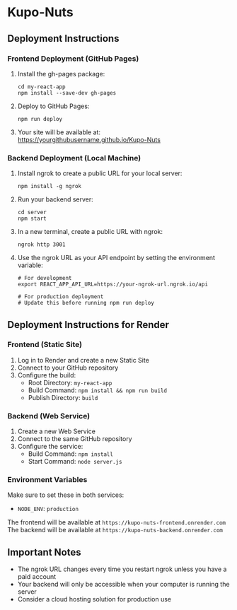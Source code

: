 # Kupo-Nuts

## Deployment Instructions

### Frontend Deployment (GitHub Pages)

1. Install the gh-pages package:
   ```
   cd my-react-app
   npm install --save-dev gh-pages
   ```

2. Deploy to GitHub Pages:
   ```
   npm run deploy
   ```

3. Your site will be available at: https://yourgithubusername.github.io/Kupo-Nuts

### Backend Deployment (Local Machine)

1. Install ngrok to create a public URL for your local server:
   ```
   npm install -g ngrok
   ```

2. Run your backend server:
   ```
   cd server
   npm start
   ```

3. In a new terminal, create a public URL with ngrok:
   ```
   ngrok http 3001
   ```

4. Use the ngrok URL as your API endpoint by setting the environment variable:
   ```
   # For development
   export REACT_APP_API_URL=https://your-ngrok-url.ngrok.io/api
   
   # For production deployment
   # Update this before running npm run deploy
   ```

## Deployment Instructions for Render

### Frontend (Static Site)
1. Log in to Render and create a new Static Site
2. Connect to your GitHub repository
3. Configure the build:
   - Root Directory: `my-react-app`
   - Build Command: `npm install && npm run build`
   - Publish Directory: `build`

### Backend (Web Service)
1. Create a new Web Service
2. Connect to the same GitHub repository
3. Configure the service:
   - Build Command: `npm install`
   - Start Command: `node server.js`

### Environment Variables
Make sure to set these in both services:
- `NODE_ENV`: `production`

The frontend will be available at `https://kupo-nuts-frontend.onrender.com`
The backend will be available at `https://kupo-nuts-backend.onrender.com`

## Important Notes

- The ngrok URL changes every time you restart ngrok unless you have a paid account
- Your backend will only be accessible when your computer is running the server
- Consider a cloud hosting solution for production use
